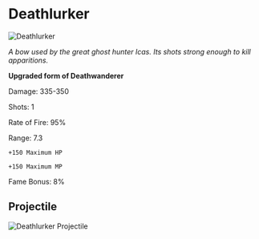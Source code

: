 # Deathlurker

![Deathlurker](https://vwiki.valorserver.com/api/item/picture/deathlurker)

<i>A bow used by the great ghost hunter Icas. Its shots strong enough to kill apparitions.</i>

**Upgraded form of Deathwanderer**

Damage: 335-350

Shots: 1

Rate of Fire: 95%

Range: 7.3

    +150 Maximum HP
    
    +150 Maximum MP
    
Fame Bonus: 8%

## Projectile

![Deathlurker Projectile](https://cdn.discordapp.com/attachments/953134990428868629/981322338626846780/deathlurker.gif)
    
    

